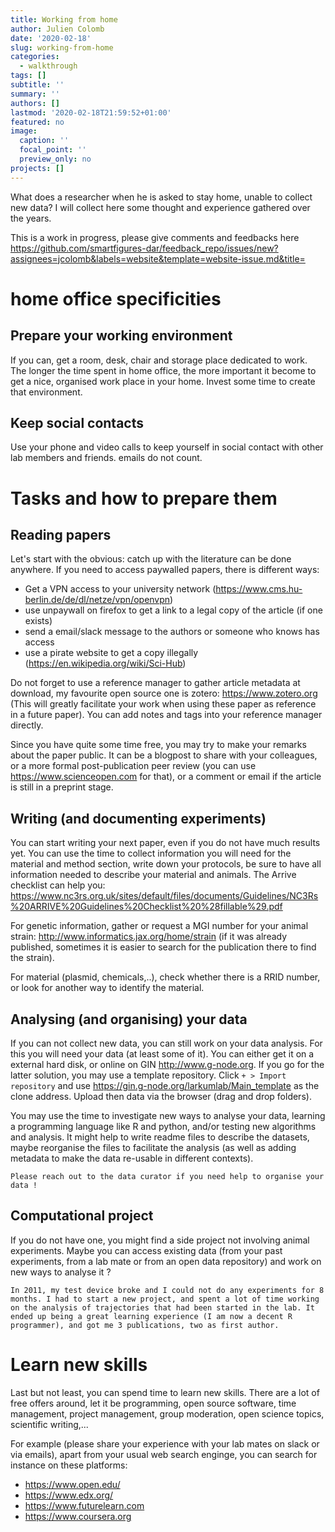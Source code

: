 ```yaml
---
title: Working from home
author: Julien Colomb
date: '2020-02-18'
slug: working-from-home
categories:
  - walkthrough
tags: []
subtitle: ''
summary: ''
authors: []
lastmod: '2020-02-18T21:59:52+01:00'
featured: no
image:
  caption: ''
  focal_point: ''
  preview_only: no
projects: []
---
```


What does a researcher when he is asked to stay home, unable to collect new data? I will collect here some thought and experience gathered over the years. 

This is a work in progress, please give comments and feedbacks here https://github.com/smartfigures-dar/feedback_repo/issues/new?assignees=jcolomb&labels=website&template=website-issue.md&title=

# home office specificities

## Prepare your working environment

If you can, get a room, desk, chair and storage place dedicated to work. The longer the time spent in home office, the more important it become to get a nice, organised work place in your home. Invest some time to create that environment.

## Keep social contacts

Use your phone and video calls to keep yourself in social contact with other lab members and friends. emails do not count.

# Tasks and how to prepare them

## Reading papers

Let's start with the obvious: catch up with the literature can be done anywhere. If you need to access paywalled papers, there is different ways:
- Get a VPN access to your university network (https://www.cms.hu-berlin.de/de/dl/netze/vpn/openvpn)
- use unpaywall on firefox to get a link to a legal copy of the article (if one exists)
- send a email/slack message to the authors or someone who knows has access
- use a pirate website to get a copy illegally (https://en.wikipedia.org/wiki/Sci-Hub)

Do not forget to use a reference manager to gather article metadata at download, my favourite open source one is zotero: https://www.zotero.org (This will greatly facilitate your work when using these paper as reference in a future paper). You can add notes and tags into your reference manager directly.

Since you have quite some time free, you may try to make your remarks about the paper public. It can be a blogpost to share with your colleagues, or a more formal post-publication peer review (you can use https://www.scienceopen.com for that), or a comment or email if the article is still in a preprint stage. 
## Writing (and documenting experiments)

You can start writing your next paper, even if you do not have much results yet. You can use the time to collect information you will need for the material and method section, write down your protocols, be sure to have all information needed to describe your material and animals. The Arrive checklist can help you: https://www.nc3rs.org.uk/sites/default/files/documents/Guidelines/NC3Rs%20ARRIVE%20Guidelines%20Checklist%20%28fillable%29.pdf

For genetic information, gather or request a MGI number for your animal strain: http://www.informatics.jax.org/home/strain (if it was already published, sometimes it is easier to search for the publication there to find the strain).

For material (plasmid, chemicals,..), check whether there is a RRID number, or look for another way to identify the material.


## Analysing (and organising) your data

If you can not collect new data, you can still work on your data analysis. For this you will need your data (at least some of it). You can either get it on a external hard disk, or online on GIN http://www.g-node.org. If you go for the latter solution, you may use a template repository. Click `+ > Import repository` and use https://gin.g-node.org/larkumlab/Main_template as the clone address. Upload then data via the browser (drag and drop folders). 

You may use the time to investigate new ways to analyse your data, learning a programming language like R and python, and/or testing new algorithms and analysis. It might help to write readme files to describe the datasets, maybe reorganise the files to facilitate the analysis (as well as adding metadata to  make the data re-usable in different contexts).

```
Please reach out to the data curator if you need help to organise your data !
```

## Computational project

If you do not have one, you might find a side project not involving animal experiments. Maybe you can access existing data (from your past experiments, from a lab mate or from an open data repository) and work on new ways to analyse it ?

``` 
In 2011, my test device broke and I could not do any experiments for 8 months. I had to start a new project, and spent a lot of time working on the analysis of trajectories that had been started in the lab. It ended up being a great learning experience (I am now a decent R programmer), and got me 3 publications, two as first author.

```

# Learn new skills

Last but not least, you can spend time to learn new skills. There are a lot of free offers around, let it be programming, open source software, time management, project management, group moderation, open science topics, scientific writing,...

For example (please share your experience with your lab mates on slack or via emails), apart from your usual web search enginge, you can search for instance on these platforms:

- https://www.open.edu/
- https://www.edx.org/
- https://www.futurelearn.com
- https://www.coursera.org
